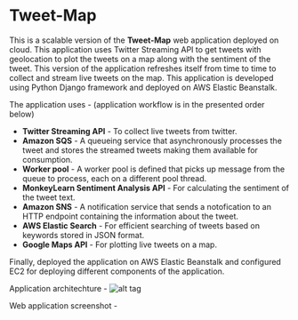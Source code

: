 # Tweet-Map

This is a scalable version of the **Tweet-Map** web application deployed on cloud. This application uses Twitter Streaming API to get tweets with 
geolocation to plot the tweets on a map along with the sentiment of the tweet. This version of the application refreshes itself from time 
to time to collect and stream live tweets on the map. This application is developed using Python Django framework and deployed on AWS Elastic Beanstalk.


The application uses - (application workflow is in the presented order below)
* **Twitter Streaming API** - To collect live tweets from twitter. 
* **Amazon SQS** - A queueing service that asynchronously processes the tweet and stores the streamed tweets making them available for consumption.
* **Worker pool** - A worker pool is defined that picks up message from the queue to process, each on a different pool thread.
* **MonkeyLearn Sentiment Analysis API** - For calculating the sentiment of the tweet text.
* **Amazon SNS** - A notification service that sends a notofication to an HTTP endpoint containing the information about the tweet.
* **AWS Elastic Search** - For efficient searching of tweets based on keywords stored in JSON format.
* **Google Maps API** - For plotting live tweets on a map.

Finally, deployed the application on AWS Elastic Beanstalk and configured EC2 for deploying different components of the application.

Application architechture - 
![alt tag](http://i.imgur.com/ouIDUJT.png)

Web application screenshot - 


